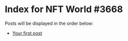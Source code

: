 # Index for NFT World #3668
Posts will be displayed in the order below:

- [Your first post](./001-first.md)

